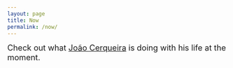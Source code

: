 ```yaml
---
layout: page
title: Now
permalink: /now/
---
```


<div style="font-size: 130%; margin-bottom: 1.5rem">
  Check out what <a href="/about">João Cerqueira</a> is doing with his life at the moment.
</div>

